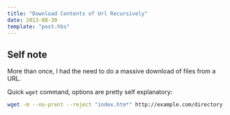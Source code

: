 ```yaml
---
title: "Download Contents of Url Recursively"
date: 2013-08-30
template: "post.hbs"
---
```


## Self note

More than once, I had the need to do a massive download of files from a URL.

Quick `wget` command, options are pretty self explanatory:

```bash
wget -m --no-prent --reject "index.htm*" http://example.com/directory
```